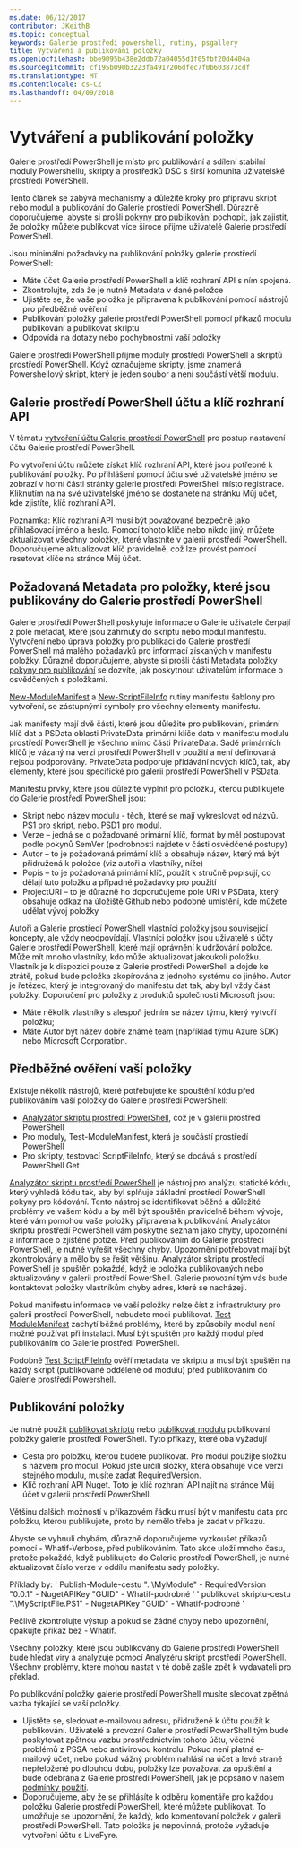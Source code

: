 ```yaml
---
ms.date: 06/12/2017
contributor: JKeithB
ms.topic: conceptual
keywords: Galerie prostředí powershell, rutiny, psgallery
title: Vytváření a publikování položky
ms.openlocfilehash: bbe9095b438e2ddb72a04055d1f05fbf20d4404a
ms.sourcegitcommit: cf195b090b3223fa4917206dfec7f0b603873cdf
ms.translationtype: MT
ms.contentlocale: cs-CZ
ms.lasthandoff: 04/09/2018
---
```

# <a name="creating-and-publishing-an-item"></a>Vytváření a publikování položky
Galerie prostředí PowerShell je místo pro publikování a sdílení stabilní moduly Powershellu, skripty a prostředků DSC s širší komunita uživatelské prostředí PowerShell.

Tento článek se zabývá mechanismy a důležité kroky pro přípravu skript nebo modul a publikování do Galerie prostředí PowerShell.
Důrazně doporučujeme, abyste si prošli [pokyny pro publikování](https://msdn.microsoft.com/en-us/powershell/gallery/psgallery/psgallery-PublishingGuidelines) pochopit, jak zajistit, že položky můžete publikovat více široce přijme uživatelé Galerie prostředí PowerShell.

Jsou minimální požadavky na publikování položky galerie prostředí PowerShell:

* Máte účet Galerie prostředí PowerShell a klíč rozhraní API s ním spojená.
* Zkontrolujte, zda že je nutné Metadata v dané položce
* Ujistěte se, že vaše položka je připravena k publikování pomocí nástrojů pro předběžné ověření
* Publikování položky galerie prostředí PowerShell pomocí příkazů modulu publikování a publikovat skriptu
* Odpovídá na dotazy nebo pochybnostmi vaší položky

Galerie prostředí PowerShell přijme moduly prostředí PowerShell a skriptů prostředí PowerShell.
Když označujeme skripty, jsme znamená Powershellový skript, který je jeden soubor a není součástí větší modulu.

## <a name="powershell-gallery-account-and-api-key"></a>Galerie prostředí PowerShell účtu a klíč rozhraní API
V tématu [vytvoření účtu Galerie prostředí PowerShell](https://msdn.microsoft.com/en-us/powershell/gallery/psgallery/psgallery_creating_an_account) pro postup nastavení účtu Galerie prostředí PowerShell.

Po vytvoření účtu můžete získat klíč rozhraní API, které jsou potřebné k publikování položky.
Po přihlášení pomocí účtu své uživatelské jméno se zobrazí v horní části stránky galerie prostředí PowerShell místo registrace.
Kliknutím na na své uživatelské jméno se dostanete na stránku Můj účet, kde zjistíte, klíč rozhraní API.

Poznámka: Klíč rozhraní API musí být považované bezpečně jako přihlašovací jméno a heslo.
Pomocí tohoto klíče nebo nikdo jiný, můžete aktualizovat všechny položky, které vlastníte v galerii prostředí PowerShell.
Doporučujeme aktualizovat klíč pravidelně, což lze provést pomocí resetovat klíče na stránce Můj účet.

## <a name="required-metadata-for-items-published-to-the-powershell-gallery"></a>Požadovaná Metadata pro položky, které jsou publikovány do Galerie prostředí PowerShell

Galerie prostředí PowerShell poskytuje informace o Galerie uživatelé čerpají z pole metadat, které jsou zahrnuty do skriptu nebo modul manifestu.
Vytvoření nebo úprava položky pro publikaci do Galerie prostředí PowerShell má malého požadavků pro informací získaných v manifestu položky.
Důrazně doporučujeme, abyste si prošli části Metadata položky [pokyny pro publikování](https://msdn.microsoft.com/en-us/powershell/gallery/psgallery/psgallery-PublishingGuidelines) se dozvíte, jak poskytnout uživatelům informace o osvědčených s položkami.

[New-ModuleManifest](https://msdn.microsoft.com/en-us/powershell/gallery/psget/module/ModuleManifest-Reference) a [New-ScriptFileInfo](https://msdn.microsoft.com/en-us/powershell/gallery/psget/script/psget_new-scriptfileinfo) rutiny manifestu šablony pro vytvoření, se zástupnými symboly pro všechny elementy manifestu.

Jak manifesty mají dvě části, které jsou důležité pro publikování, primární klíč dat a PSData oblasti PrivateData primární klíče data v manifestu modulu prostředí PowerShell je všechno mimo části PrivateData.
Sadě primárních klíčů je vázaný na verzi prostředí PowerShell v použití a není definovaná nejsou podporovány.
PrivateData podporuje přidávání nových klíčů, tak, aby elementy, které jsou specifické pro galerii prostředí PowerShell v PSData.


Manifestu prvky, které jsou důležité vyplnit pro položku, kterou publikujete do Galerie prostředí PowerShell jsou:

* Skript nebo název modulu - těch, které se mají vykreslovat od názvů. PS1 pro skript, nebo. PSD1 pro modul.
* Verze – jedná se o požadované primární klíč, formát by měl postupovat podle pokynů SemVer (podrobnosti najdete v části osvědčené postupy)
* Autor – to je požadovaná primární klíč a obsahuje název, který má být přidružená k položce (viz autoři a vlastníky, níže)
* Popis – to je požadovaná primární klíč, použít k stručně popisují, co dělají tuto položku a případné požadavky pro použití
* ProjectURI – to je důrazně ho doporučujeme pole URI v PSData, který obsahuje odkaz na úložiště Github nebo podobné umístění, kde můžete udělat vývoj položky

Autoři a Galerie prostředí PowerShell vlastníci položky jsou související koncepty, ale vždy neodpovídají.
Vlastníci položky jsou uživatelé s účty Galerie prostředí PowerShell, které mají oprávnění k udržování položce. Může mít mnoho vlastníky, kdo může aktualizovat jakoukoli položku.
Vlastník je k dispozici pouze z Galerie prostředí PowerShell a dojde ke ztrátě, pokud bude položka zkopírována z jednoho systému do jiného.
Autor je řetězec, který je integrovaný do manifestu dat tak, aby byl vždy část položky.
Doporučení pro položky z produktů společnosti Microsoft jsou:

* Máte několik vlastníky s alespoň jedním se název týmu, který vytvoří položku;
* Máte Autor být název dobře známé team (například týmu Azure SDK) nebo Microsoft Corporation.


## <a name="pre-validate-your-item"></a>Předběžné ověření vaší položky

Existuje několik nástrojů, které potřebujete ke spouštění kódu před publikováním vaší položky do Galerie prostředí PowerShell:

* [Analyzátor skriptu prostředí PowerShell](https://www.powershellgallery.com/packages/PSScriptAnalyzer/), což je v galerii prostředí PowerShell
* Pro moduly, Test-ModuleManifest, která je součástí prostředí PowerShell
* Pro skripty, testovací ScriptFileInfo, který se dodává s prostředí PowerShell Get

[Analyzátor skriptu prostředí PowerShell](https://www.powershellgallery.com/packages/PSScriptAnalyzer/) je nástroj pro analýzu statické kódu, který vyhledá kódu tak, aby byl splňuje základní prostředí PowerShell pokyny pro kódování. Tento nástroj se identifikovat běžné a důležité problémy ve vašem kódu a by měl být spouštěn pravidelně během vývoje, které vám pomohou vaše položky připravena k publikování.
Analyzátor skriptu prostředí PowerShell vám poskytne seznam jako chyby, upozornění a informace o zjištěné potíže.
Před publikováním do Galerie prostředí PowerShell, je nutné vyřešit všechny chyby. Upozornění potřebovat mají být zkontrolovány a mělo by se řešit většinu.
Analyzátor skriptu prostředí PowerShell je spuštěn pokaždé, když je položka publikovaných nebo aktualizovány v galerii prostředí PowerShell.
Galerie provozní tým vás bude kontaktovat položky vlastníkům chyby adres, které se nacházejí.

Pokud manifestu informace ve vaší položky nelze číst z infrastruktury pro galerii prostředí PowerShell, nebudete moci publikovat.
[Test ModuleManifest](https://msdn.microsoft.com/en-us/powershell/reference/5.1/microsoft.powershell.core/test-modulemanifest) zachytí běžné problémy, které by způsobily modul není možné používat při instalaci. Musí být spuštěn pro každý modul před publikováním do Galerie prostředí PowerShell.

Podobně [Test ScriptFileInfo](https://msdn.microsoft.com/en-us/powershell/gallery/psget/script/psget_test-scriptfileinfo) ověří metadata ve skriptu a musí být spuštěn na každý skript (publikované odděleně od modulu) před publikováním do Galerie prostředí Powershell.


## <a name="publishing-items"></a>Publikování položky

Je nutné použít [publikovat skriptu](https://msdn.microsoft.com/en-us/powershell/gallery/psget/script/psget_publish-script) nebo [publikovat modulu](https://msdn.microsoft.com/en-us/powershell/gallery/psget/module/psget_publish-module) publikování položky galerie prostředí PowerShell.
Tyto příkazy, které oba vyžadují

* Cesta pro položku, kterou budete publikovat. Pro modul použijte složku s názvem pro modul. Pokud jste určili složky, která obsahuje více verzí stejného modulu, musíte zadat RequiredVersion.
* Klíč rozhraní API Nuget. Toto je klíč rozhraní API najít na stránce Můj účet v galerii prostředí PowerShell.

Většinu dalších možností v příkazovém řádku musí být v manifestu data pro položku, kterou publikujete, proto by nemělo třeba je zadat v příkazu.

Abyste se vyhnuli chybám, důrazně doporučujeme vyzkoušet příkazů pomocí - Whatif-Verbose, před publikováním.
Tato akce uloží mnoho času, protože pokaždé, když publikujete do Galerie prostředí PowerShell, je nutné aktualizovat číslo verze v oddílu manifestu sady položky.

Příklady by: ' Publish-Module-cestu ". \MyModule" - RequiredVersion "0.0.1" - NugetAPIKey "GUID" - Whatif-podrobné ' ' publikovat skriptu-cestu ".\MyScriptFile.PS1" - NugetAPIKey "GUID" - Whatif-podrobné '

Pečlivě zkontrolujte výstup a pokud se žádné chyby nebo upozornění, opakujte příkaz bez - Whatif.

Všechny položky, které jsou publikovány do Galerie prostředí PowerShell bude hledat viry a analyzuje pomocí Analyzéru skript prostředí PowerShell.
Všechny problémy, které mohou nastat v té době zašle zpět k vydavateli pro překlad.

Po publikování položky galerie prostředí PowerShell musíte sledovat zpětná vazba týkající se vaší položky.

* Ujistěte se, sledovat e-mailovou adresu, přidružené k účtu použít k publikování.
Uživatelé a provozní Galerie prostředí PowerShell tým bude poskytovat zpětnou vazbu prostřednictvím tohoto účtu, včetně problémů z PSSA nebo antivirovou kontrolu.
Pokud není platná e-mailový účet, nebo pokud vážný problém nahlásí na účet a levé straně nepřeložené po dlouhou dobu, položky lze považovat za opuštění a bude odebrána z Galerie prostředí PowerShell, jak je popsáno v našem [podmínky použití](https://www.powershellgallery.com/policies/Terms).
* Doporučujeme, aby že se přihlásíte k odběru komentáře pro každou položku Galerie prostředí PowerShell, které můžete publikovat.
To umožňuje se upozornění, že každý, kdo komentování položek v galerii prostředí PowerShell.
Tato položka je nepovinná, protože vyžaduje vytvoření účtu s LiveFyre.
